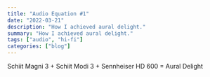 ```yaml
---
title: "Audio Equation #1"
date: "2022-03-21"
description: "How I achieved aural delight."
summary: "How I achieved aural delight."
tags: ["audio", "hi-fi"]
categories: ["blog"]
---
```

 
Schiit Magni 3 + Schiit Modi 3 + Sennheiser HD 600 = Aural Delight
